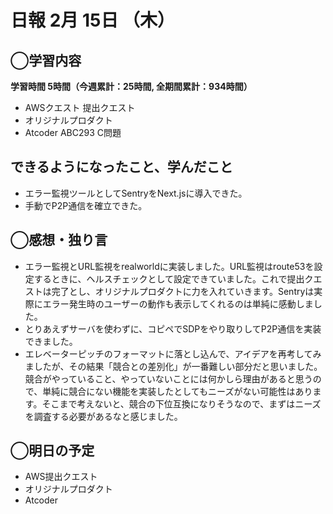 # 日報  2月 15日 （木）

## ◯学習内容

**学習時間  5時間（今週累計：25時間, 全期間累計：934時間）**

- AWSクエスト 提出クエスト
- オリジナルプロダクト
- Atcoder ABC293 C問題

## できるようになったこと、学んだこと

- エラー監視ツールとしてSentryをNext.jsに導入できた。
- 手動でP2P通信を確立できた。

## ◯感想・独り言

- エラー監視とURL監視をrealworldに実装しました。URL監視はroute53を設定するときに、ヘルスチェックとして設定できていました。これで提出クエストは完了とし、オリジナルプロダクトに力を入れていきます。Sentryは実際にエラー発生時のユーザーの動作も表示してくれるのは単純に感動しました。
- とりあえずサーバを使わずに、コピペでSDPをやり取りしてP2P通信を実装できました。
- エレベーターピッチのフォーマットに落とし込んで、アイデアを再考してみましたが、その結果「競合との差別化」が一番難しい部分だと思いました。競合がやっていること、やっていないことには何かしら理由があると思うので、単純に競合にない機能を実装したとしてもニーズがない可能性はあります。そこまで考えないと、競合の下位互換になりそうなので、まずはニーズを調査する必要があるなと感じました。

## ◯明日の予定

- AWS提出クエスト
- オリジナルプロダクト
- Atcoder
